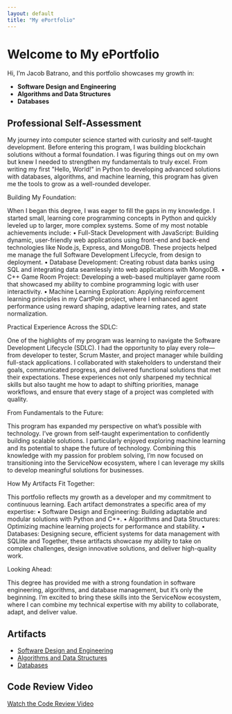 ```yaml
---
layout: default
title: "My ePortfolio"
---
```


# Welcome to My ePortfolio

Hi, I’m Jacob Batrano, and this portfolio showcases my growth in:
- **Software Design and Engineering**
- **Algorithms and Data Structures**
- **Databases**

## Professional Self-Assessment

My journey into computer science started with curiosity and self-taught development. Before entering this program, I was building blockchain solutions without a formal foundation. I was figuring things out on my own but knew I needed to strengthen my fundamentals to truly excel. From writing my first "Hello, World!" in Python to developing advanced solutions with databases, algorithms, and machine learning, this program has given me the tools to grow as a well-rounded developer.


Building My Foundation:

When I began this degree, I was eager to fill the gaps in my knowledge. I started small, learning core programming concepts in Python and quickly leveled up to larger, more complex systems. Some of my most notable achievements include:
•	Full-Stack Development with JavaScript: Building dynamic, user-friendly web applications using front-end and back-end technologies like Node.js, Express, and MongoDB. These projects helped me manage the full Software Development Lifecycle, from design to deployment.
•	Database Development: Creating robust data banks using SQL and integrating data seamlessly into web applications with MongoDB.
•	C++ Game Room Project: Developing a web-based multiplayer game room that showcased my ability to combine programming logic with user interactivity.
•	Machine Learning Exploration: Applying reinforcement learning principles in my CartPole project, where I enhanced agent performance using reward shaping, adaptive learning rates, and state normalization.


Practical Experience Across the SDLC:

One of the highlights of my program was learning to navigate the Software Development Lifecycle (SDLC). I had the opportunity to play every role—from developer to tester, Scrum Master, and project manager while building full-stack applications. I collaborated with stakeholders to understand their goals, communicated progress, and delivered functional solutions that met their expectations.
These experiences not only sharpened my technical skills but also taught me how to adapt to shifting priorities, manage workflows, and ensure that every stage of a project was completed with quality.


From Fundamentals to the Future:

This program has expanded my perspective on what’s possible with technology. I’ve grown from self-taught experimentation to confidently building scalable solutions. I particularly enjoyed exploring machine learning and its potential to shape the future of technology. Combining this knowledge with my passion for problem solving, I’m now focused on transitioning into the ServiceNow ecosystem, where I can leverage my skills to develop meaningful solutions for businesses.


How My Artifacts Fit Together:

This portfolio reflects my growth as a developer and my commitment to continuous learning. Each artifact demonstrates a specific area of my expertise:
•	Software Design and Engineering: Building adaptable and modular solutions with Python and C++.
•	Algorithms and Data Structures: Optimizing machine learning projects for performance and stability.
•	Databases: Designing secure, efficient systems for data management with SQLlite and 
Together, these artifacts showcase my ability to take on complex challenges, design innovative solutions, and deliver high-quality work.

Looking Ahead:

This degree has provided me with a strong foundation in software engineering, algorithms, and database management, but it’s only the beginning. I’m excited to bring these skills into the ServiceNow ecosystem, where I can combine my technical expertise with my ability to collaborate, adapt, and deliver value.



## Artifacts
- [Software Design and Engineering](./artifacts/software-design.html)
- [Algorithms and Data Structures](./artifacts/algorithms-data.html)
- [Databases](./artifacts/databases.html)

## Code Review Video  
[Watch the Code Review Video](https://drive.google.com/file/d/1lVBHoAo0gpY3Ig6rs1ujn2PM76aUe_OH/view?usp=drive_link)

